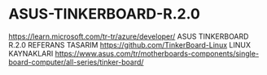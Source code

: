 # ASUS-TINKERBOARD-R.2.0
https://learn.microsoft.com/tr-tr/azure/developer/
ASUS TINKERBOARD R.2.0 REFERANS TASARIM 
https://github.com/TinkerBoard-Linux
LINUX KAYNAKLARI
https://www.asus.com/tr/motherboards-components/single-board-computer/all-series/tinker-board/
